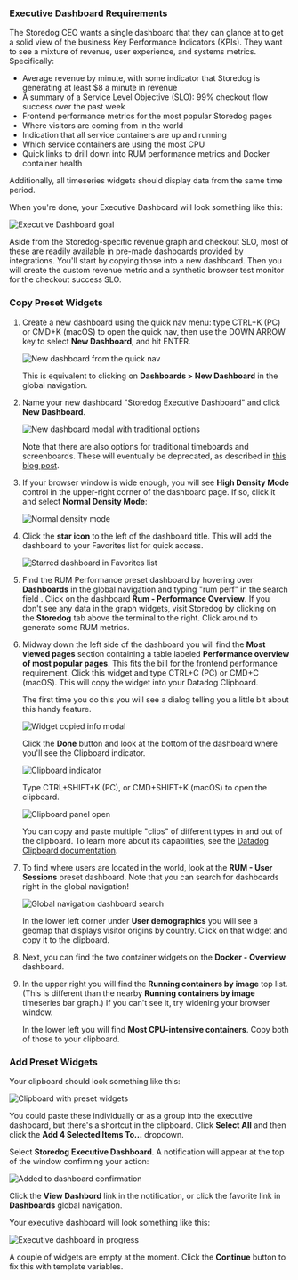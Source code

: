 ### Executive Dashboard Requirements
The Storedog CEO wants a single dashboard that they can glance at to get a solid view of the business Key Performance Indicators (KPIs). They want to see a mixture of revenue, user experience, and systems metrics. Specifically:

  - Average revenue by minute, with some indicator that Storedog is generating at least $8 a minute in revenue
  - A summary of a Service Level Objective (SLO): 99% checkout flow success over the past week
  - Frontend performance metrics for the most popular Storedog pages
  - Where visitors are coming from in the world
  - Indication that all service containers are up and running 
  - Which service containers are using the most CPU
  - Quick links to drill down into RUM performance metrics and Docker container health

Additionally, all timeseries widgets should display data from the same time period.

When you're done, your Executive Dashboard will look something like this:

![Executive Dashboard goal](./assets/completed_executive_dashboard.png)

Aside from the Storedog-specific revenue graph and checkout SLO, most of these are readily available in pre-made dashboards provided by integrations. You'll start by copying those into a new dashboard. Then you will create the custom revenue metric and a synthetic browser test monitor for the checkout success SLO.

### Copy Preset Widgets

1. Create a new dashboard using the quick nav menu: type CTRL+K (PC) or CMD+K (macOS) to open the quick nav, then use the DOWN ARROW key to select **New Dashboard**, and hit ENTER.

   ![New dashboard from the quick nav](./assets/quick_nav_new_dash.png)
   
   This is equivalent to clicking on **Dashboards > New Dashboard** in the global navigation.
1. Name your new dashboard "Storedog Executive Dashboard" and click **New Dashboard**.

   ![New dashboard modal with traditional options](./assets/new_dashboard_modal_traditional_options.png)

   Note that there are also options for traditional timeboards and screenboards. These will eventually be deprecated, as described in [this blog post](https://www.datadoghq.com/blog/datadog-dashboards/).
1. If your browser window is wide enough, you will see **High Density Mode** control in the upper-right corner of the dashboard page. If so, click it and select **Normal Density Mode**:

   ![Normal density mode](./assets/normal_density_mode.png)

1. Click the **star icon** to the left of the dashboard title. This will add the dashboard to your Favorites list for quick access.

   ![Starred dashboard in Favorites list](./assets/starred_dashboard_favorites.png)

1. Find the RUM Performance preset dashboard by hovering over **Dashboards** in the global navigation and typing "rum perf" in the search field . Click on the dashboard **Rum - Performance Overview**.
   If you don't see any data in the graph widgets, visit Storedog by clicking on the **Storedog** tab above the terminal to the right. Click around to generate some RUM metrics.
1. Midway down the left side of the dashboard you will find the **Most viewed pages** section containing a table labeled **Performance overview of most popular pages**. This fits the bill for the frontend performance requirement. Click this widget and type CTRL+C (PC) or CMD+C (macOS). This will copy the widget into your Datadog Clipboard. 

   The first time you do this you will see a dialog telling you a little bit about this handy feature. 
   
   ![Widget copied info modal](./assets/widget_copied_modal.png)
   
   Click the **Done** button and look at the bottom of the dashboard where you'll see the Clipboard indicator.
   
   ![Clipboard indicator](./assets/clipboard_indicator.png)

   Type CTRL+SHIFT+K (PC), or CMD+SHIFT+K (macOS) to open the clipboard. 
   
   ![Clipboard panel open](./assets/clipboard_panel_open.png)
   
   You can copy and paste multiple "clips" of different types in and out of the clipboard. To learn more about its capabilities, see the [Datadog Clipboard documentation](https://docs.datadoghq.com/monitors/incident_management/datadog_clipboard/).
1. To find where users are located in the world, look at the **RUM - User Sessions** preset dashboard. Note that you can search for dashboards right in the global navigation!

   ![Global navigation dashboard search](./assets/global_nav_dash_search.png)

   In the lower left corner under **User demographics** you will see a geomap that displays visitor origins by country. Click on that widget and copy it to the clipboard.
1. Next, you can find the two container widgets on the **Docker - Overview** dashboard.
1. In the upper right you will find the **Running containers by image** top list. (This is different than the nearby **Running containers by image** timeseries bar graph.) If you can't see it, try widening your browser window.

   In the lower left you will find **Most CPU-intensive containers**. Copy both of those to your clipboard.

### Add Preset Widgets
Your clipboard should look something like this: 

![Clipboard with preset widgets](./assets/clipboard_with_widgets.png)

You could paste these individually or as a group into the executive dashboard, but there's a shortcut in the clipboard. Click **Select All** and then click the **Add 4 Selected Items To...** dropdown.

Select **Storedog Executive Dashboard**. A notification will appear at the top of the window confirming your action: 

![Added to dashboard confirmation](./assets/added_to_dash_confirmation.png)

Click the **View Dashbord** link in the notification, or click the favorite link in **Dashboards** global navigation.

Your executive dashboard will look something like this: 

![Executive dashboard in progress](./assets/exec_dash_in_progress.png)

A couple of widgets are empty at the moment. Click the **Continue** button to fix this with template variables.